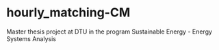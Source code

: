 # hourly_matching-CM
Master thesis project at DTU in the program Sustainable Energy - Energy Systems Analysis

